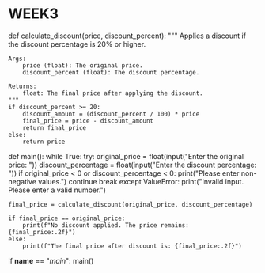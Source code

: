 # WEEK3
def calculate_discount(price, discount_percent):
    """
    Applies a discount if the discount percentage is 20% or higher.

    Args:
        price (float): The original price.
        discount_percent (float): The discount percentage.

    Returns:
        float: The final price after applying the discount.
    """
    if discount_percent >= 20:
        discount_amount = (discount_percent / 100) * price
        final_price = price - discount_amount
        return final_price
    else:
        return price

def main():
    while True:
        try:
            original_price = float(input("Enter the original price: "))
            discount_percentage = float(input("Enter the discount percentage: "))
            if original_price < 0 or discount_percentage < 0:
                print("Please enter non-negative values.")
                continue
            break
        except ValueError:
            print("Invalid input. Please enter a valid number.")

    final_price = calculate_discount(original_price, discount_percentage)

    if final_price == original_price:
        print(f"No discount applied. The price remains: {final_price:.2f}")
    else:
        print(f"The final price after discount is: {final_price:.2f}")

if __name__ == "_main_":
    main()
